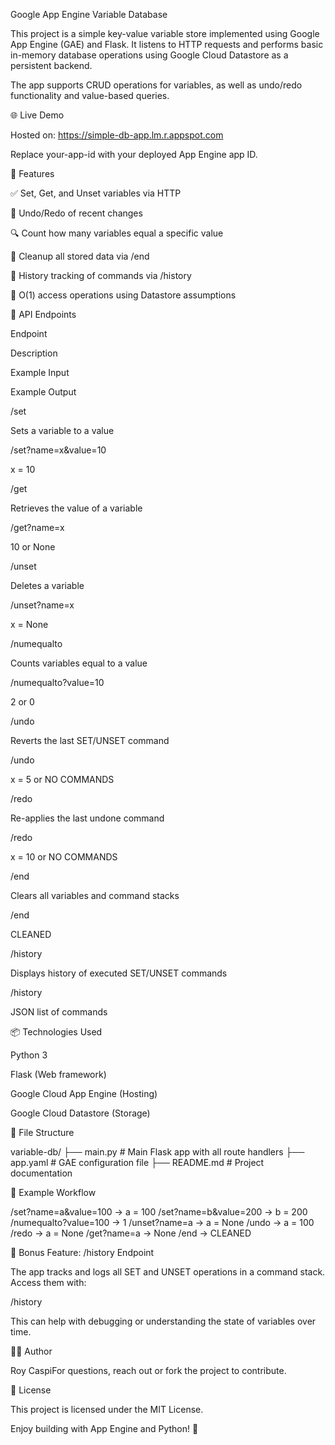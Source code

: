 Google App Engine Variable Database

This project is a simple key-value variable store implemented using Google App Engine (GAE) and Flask. It listens to HTTP requests and performs basic in-memory database operations using Google Cloud Datastore as a persistent backend.

The app supports CRUD operations for variables, as well as undo/redo functionality and value-based queries.

🌐 Live Demo

Hosted on: https://simple-db-app.lm.r.appspot.com

Replace your-app-id with your deployed App Engine app ID.

🚀 Features

✅ Set, Get, and Unset variables via HTTP

🔁 Undo/Redo of recent changes

🔍 Count how many variables equal a specific value

🧼 Cleanup all stored data via /end

🧾 History tracking of commands via /history

🧠 O(1) access operations using Datastore assumptions

🔗 API Endpoints

Endpoint

Description

Example Input

Example Output

/set

Sets a variable to a value

/set?name=x&value=10

x = 10

/get

Retrieves the value of a variable

/get?name=x

10 or None

/unset

Deletes a variable

/unset?name=x

x = None

/numequalto

Counts variables equal to a value

/numequalto?value=10

2 or 0

/undo

Reverts the last SET/UNSET command

/undo

x = 5 or NO COMMANDS

/redo

Re-applies the last undone command

/redo

x = 10 or NO COMMANDS

/end

Clears all variables and command stacks

/end

CLEANED

/history

Displays history of executed SET/UNSET commands

/history

JSON list of commands

📦 Technologies Used

Python 3

Flask (Web framework)

Google Cloud App Engine (Hosting)

Google Cloud Datastore (Storage)

📂 File Structure

variable-db/
├── main.py              # Main Flask app with all route handlers
├── app.yaml             # GAE configuration file
├── README.md            # Project documentation


🧪 Example Workflow

/set?name=a&value=100        → a = 100
/set?name=b&value=200        → b = 200
/numequalto?value=100        → 1
/unset?name=a                → a = None
/undo                        → a = 100
/redo                        → a = None
/get?name=a                  → None
/end                         → CLEANED

🧠 Bonus Feature: /history Endpoint

The app tracks and logs all SET and UNSET operations in a command stack. Access them with:

/history

This can help with debugging or understanding the state of variables over time.

🧑‍💻 Author

Roy CaspiFor questions, reach out or fork the project to contribute.

📄 License

This project is licensed under the MIT License.

Enjoy building with App Engine and Python! 🚀

